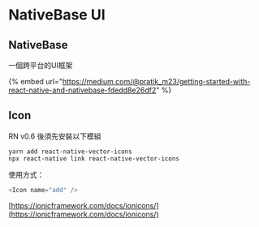 # NativeBase UI

## NativeBase

一個跨平台的UI框架

{% embed url="https://medium.com/@pratik_m23/getting-started-with-react-native-and-nativebase-fdedd8e26df2" %}

## Icon

RN v0.6 後須先安裝以下模組

```
yarn add react-native-vector-icons
npx react-native link react-native-vector-icons
```

使用方式：

```javascript
<Icon name="add" />
```

[https://ionicframework.com/docs/ionicons/](https://ionicframework.com/docs/ionicons/)

